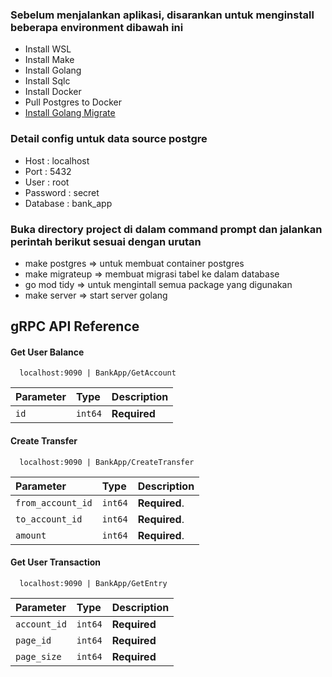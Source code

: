 
### Sebelum menjalankan aplikasi, disarankan untuk menginstall beberapa environment dibawah ini

- Install WSL
- Install Make
- Install Golang
- Install Sqlc
- Install Docker
- Pull Postgres to Docker
- [Install Golang Migrate](https://github.com/golang-migrate/migrate/tree/master/cmd/migrate)

### Detail config untuk data source postgre
- Host : localhost
- Port : 5432
- User : root
- Password : secret
- Database : bank_app

### Buka directory project di dalam command prompt dan jalankan perintah berikut sesuai dengan urutan
- make postgres => untuk membuat container postgres
- make migrateup => membuat migrasi tabel ke dalam database
- go mod tidy => untuk mengintall semua package yang digunakan
- make server => start server golang

## gRPC API Reference

#### Get User Balance

```http
  localhost:9090 | BankApp/GetAccount
```

| Parameter | Type    | Description                |
|:----------|:--------| :------------------------- |
| `id`       | `int64` | **Required** |

#### Create Transfer

```http
  localhost:9090 | BankApp/CreateTransfer
```

| Parameter         | Type    | Description                 |
|:------------------|:--------| :-------------------------- |
| `from_account_id` | `int64` | **Required**. |
| `to_account_id`   | `int64` | **Required**.                       |         |               |
| `amount`          | `int64` | **Required**.                     |         |                                     |

#### Get User Transaction

```http
  localhost:9090 | BankApp/GetEntry
```

| Parameter    | Type    | Description                |
|:-------------|:--------| :------------------------- |
| `account_id` | `int64` | **Required** |
| `page_id`    | `int64` | **Required**             |         |              |
| `page_size`    | `int64` | **Required**         |         |                          |


